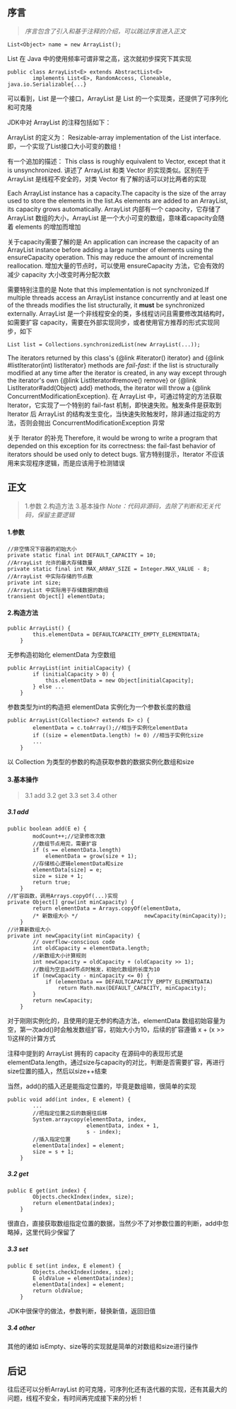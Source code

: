 ## 序言
> *序言包含了引入和基于注释的介绍，可以跳过序言进入正文*
```
List<Object> name = new ArrayList();
```
List 在 Java 中的使用频率可谓非常之高，这次就初步探究下其实现
```
public class ArrayList<E> extends AbstractList<E>
        implements List<E>, RandomAccess, Cloneable, java.io.Serializable{...}
```
可以看到，List 是一个接口，ArrayList 是 List 的一个实现类，还提供了可序列化和可克隆

JDK中对 ArrayList 的注释包括如下：

ArrayList 的定义为：
Resizable-array implementation of the  List interface.
即，一个实现了List接口大小可变的数组！

有一个追加的描述：
This class is roughly equivalent to Vector, except that it is unsynchronized.
讲述了 ArrayList 和类 Vector 的实现类似。区别在于 ArrayList 是线程不安全的，对类 Vector  有了解的话可以对比两者的实现

Each ArrayList instance has a capacity.The capacity is the size of the array used to store the elements in the list.As elements are added to an ArrayList, its capacity grows automatically.
ArrayList 内部有一个 capacity，它存储了 ArrayList 数组的大小，ArrayList 是一个大小可变的数组，意味着capacity会随着 elements 的增加而增加

关于capacity需要了解的是
An application can increase the capacity of an ArrayList instance before adding a large number of elements using the ensureCapacity operation.  This may reduce the amount of incremental reallocation.
增加大量的节点时，可以使用 ensureCapacity 方法，它会有效的减少 capacity 大小改变时再分配次数

需要特别注意的是
Note that this implementation is not synchronized.If multiple threads access an ArrayList instance concurrently and at least one of the threads modifies the list structurally, it **must** be synchronized externally.
ArrayList 是一个非线程安全的类，多线程访问且需要修改其结构时，如需要扩容 capacity，需要在外部实现同步，或者使用官方推荐的形式实现同步，如下
```
List list = Collections.synchronizedList(new ArrayList(...));
```

The iterators returned by this class's {@link #iterator() iterator} and {@link #listIterator(int) listIterator} methods are <em>fail-fast</em>: if the list is structurally modified at any time after the iterator is created, in any way except through the iterator's own {@link ListIterator#remove() remove} or {@link ListIterator#add(Object) add} methods, the iterator will throw a {@link ConcurrentModificationException}. 
在 ArrayList 中，可通过特定的方法获取 Iterator，它实现了一个特别的 fail-fast 机制，即快速失败。触发条件是获取到 Iterator 后 ArrayList 的结构发生变化，当快速失败触发时，除非通过指定的方法，否则会抛出 ConcurrentModificationException 异常

关于 Iterator 的补充
Therefore, it would be wrong to write a program that depended on this exception for its correctness: the fail-fast behavior of iterators should be used only to detect bugs.
官方特别提示，Iterator  不应该用来实现程序逻辑，而是应该用于检测错误
## 正文
> 1.参数
> 2.构造方法
> 3.基本操作
> *Note：代码非源码，去除了判断和无关代码，保留主要逻辑*

#### 1.参数
```
//非空情况下容器的初始大小
private static final int DEFAULT_CAPACITY = 10;
//ArrayList 允许的最大存储数量
private static final int MAX_ARRAY_SIZE = Integer.MAX_VALUE - 8;
//ArrayList 中实际存储的节点数
private int size;
//ArrayList 中实际用于存储数据的数组
transient Object[] elementData;
```
#### 2.构造方法
```
public ArrayList() {
        this.elementData = DEFAULTCAPACITY_EMPTY_ELEMENTDATA;
    }
```
无参构造初始化 elementData 为空数组
```
public ArrayList(int initialCapacity) {
        if (initialCapacity > 0) {
            this.elementData = new Object[initialCapacity];
        } else ...
    }
```
参数类型为int的构造把 elementData 实例化为一个参数长度的数组
```
public ArrayList(Collection<? extends E> c) {
        elementData = c.toArray();//相当于实例化elementData
        if ((size = elementData.length) != 0) //相当于实例化size
        ...
    }
```
以 Collection 为类型的参数的构造获取参数的数据实例化数组和size

#### 3.基本操作
> 3.1 add
> 3.2 get
> 3.3 set
> 3.4 other

##### 3.1 add
```
public boolean add(E e) {
        modCount++;//记录修改次数
        //数组节点用完，需要扩容
        if (s == elementData.length)
            elementData = grow(size + 1);
        //存储核心逻辑elementData和size
        elementData[size] = e;
        size = size + 1;
        return true;
    }
//扩容函数，调用Arrays.copyOf(...)实现
private Object[] grow(int minCapacity) {
        return elementData = Arrays.copyOf(elementData,
        /* 新数组大小 */                     newCapacity(minCapacity));
    }
//计算新数组大小
private int newCapacity(int minCapacity) {
        // overflow-conscious code
        int oldCapacity = elementData.length;
        //新数组大小计算规则
        int newCapacity = oldCapacity + (oldCapacity >> 1);
        //数组为空且add节点时触发，初始化数组的长度为10
        if (newCapacity - minCapacity <= 0) {
            if (elementData == DEFAULTCAPACITY_EMPTY_ELEMENTDATA)
                return Math.max(DEFAULT_CAPACITY, minCapacity);
        }
        return newCapacity;
    }
```
对于刚刚实例化的，且使用的是无参的构造方法，elementData 数组初始容量为空，第一次add()时会触发数组扩容，初始大小为10，后续的扩容遵循 x + (x >> 1)这样的计算方式

注释中提到的 ArrayList 拥有的 capacity 在源码中的表现形式是 elementData.length，通过size与capacity的对比，判断是否需要扩容，再进行size位置的插入，然后以size++结束

当然，add()的插入还是能指定位置的，毕竟是数组嘛，很简单的实现
```
public void add(int index, E element) {
        ...
        //把指定位置之后的数据往后移
        System.arraycopy(elementData, index,
                         elementData, index + 1,
                         s - index);
        //插入指定位置
        elementData[index] = element;
        size = s + 1;
    }
```
##### 3.2 get
```
public E get(int index) {
        Objects.checkIndex(index, size);
        return elementData(index);
    }
```
很直白，直接获取数组指定位置的数据，当然少不了对参数位置的判断，add中忽略掉，这里代码少保留了

##### 3.3 set
```
public E set(int index, E element) {
        Objects.checkIndex(index, size);
        E oldValue = elementData(index);
        elementData[index] = element;
        return oldValue;
    }
```
JDK中很保守的做法，参数判断，替换新值，返回旧值

##### 3.4 other
其他的诸如 isEmpty、size等的实现就是简单的对数组和size进行操作

## 后记
往后还可以分析ArrayList 的可克隆，可序列化还有迭代器的实现，还有其最大的问题，线程不安全，有时间再完成接下来的分析！